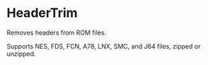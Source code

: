 # HeaderTrim

Removes headers from ROM files.

Supports NES, FDS, FCN, A78, LNX, SMC, and J64 files, zipped or unzipped.
